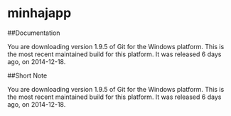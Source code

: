 minhajapp
=========

##Documentation


You are downloading version 1.9.5 of Git for the Windows platform. This is the most recent maintained build for this platform. It was released 6 days ago, on 2014-12-18.

##Short Note

You are downloading version 1.9.5 of Git for the Windows platform. This is the most recent maintained build for this platform. It was released 6 days ago, on 2014-12-18.

